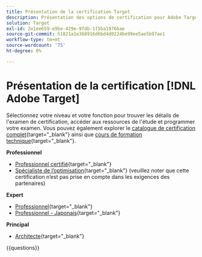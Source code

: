 ```yaml
---
title: Présentation de la certification Target
description: Présentation des options de certification pour Adobe Target
solution: Target
exl-id: 2e1ee659-e9be-429e-9fdb-1f5ba1976bae
source-git-commit: 51821a1e368916d6bd4d0224be99ee5ae5b97ae1
workflow-type: tm+mt
source-wordcount: '75'
ht-degree: 0%

---
```


# Présentation de la certification [!DNL Adobe Target]

Sélectionnez votre niveau et votre fonction pour trouver les détails de l&#39;examen de certification, accéder aux ressources de l&#39;étude et programmer votre examen. Vous pouvez également explorer le [catalogue de certification complet](https://certification.adobe.com/certifications){target="_blank"} ainsi que [cours de formation technique](https://certification.adobe.com/courses/?/courses){target="_blank"}.

**Professionnel**

* [Professionnel certifié](https://certification.adobe.com/certification/target-business-practitioner-professional){target="_blank"} <!--AD0-E408-->
* [Spécialiste de l’optimisation](https://certification.adobe.com/certification/optimization-specialist-professional){target="_blank"} (veuillez noter que cette certification n’est pas prise en compte dans les exigences des partenaires) <!--AD0-E410-->

**Expert**

* [Professionnel](https://certification.adobe.com/certification/target-business-practitioner-expert){target="_blank"} <!--AD0-E406-->
* [Professionnel - Japonais](https://certification.adobe.com/certification/target-business-practitioner-expert){target="_blank"} <!--AD0-E406-J-->

**Principal**

* [Architecte](https://certification.adobe.com/certification/target-architect-master){target="_blank"} <!--AD0-E409-->

{{questions}}

